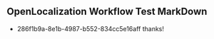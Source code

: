 ## OpenLocalization Workflow Test MarkDown
* 286f1b9a-8e1b-4987-b552-834cc5e16aff thanks!

<!--HONumber=Sep16_HO1-->


